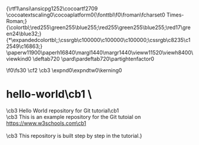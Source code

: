 {\rtf1\ansi\ansicpg1252\cocoartf2709
\cocoatextscaling0\cocoaplatform0{\fonttbl\f0\froman\fcharset0 Times-Roman;}
{\colortbl;\red255\green255\blue255;\red255\green255\blue255;\red17\green24\blue32;}
{\*\expandedcolortbl;;\cssrgb\c100000\c100000\c100000;\cssrgb\c8235\c12549\c16863;}
\paperw11900\paperh16840\margl1440\margr1440\vieww11520\viewh8400\viewkind0
\deftab720
\pard\pardeftab720\partightenfactor0

\f0\fs30 \cf2 \cb3 \expnd0\expndtw0\kerning0
# hello-world\cb1 \
\cb3 Hello World repository for Git tutorial\cb1 \
\cb3 This is an example repository for the Git tutoial on https://www.w3schools.com\cb1 \
\
\cb3 This repository is built step by step in the tutorial.}